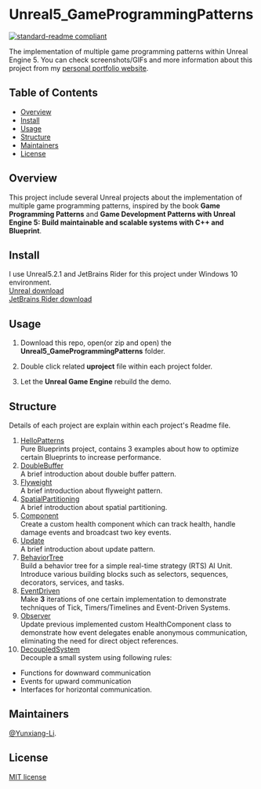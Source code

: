 # Unreal5_GameProgrammingPatterns

[![standard-readme compliant](https://img.shields.io/badge/readme%20style-standard-brightgreen.svg?style=flat-square)](https://github.com/RichardLitt/standard-readme)

The implementation of multiple game programming patterns within Unreal Engine 5.
You can check screenshots/GIFs and more information about this project from my [personal portfolio website](https://yunxiang-li.github.io./#/game-projects).

## Table of Contents

- [Overview](#Overview)
- [Install](#install)
- [Usage](#usage)
- [Structure](#Structure)
- [Maintainers](#Maintainers)
- [License](#license)

## Overview

This project include several Unreal projects about the implementation of multiple game programming patterns, inspired by the book **Game Programming Patterns** and **Game Development Patterns with Unreal Engine 5: Build maintainable and scalable systems with C++ and Blueprint**.

## Install

I use Unreal5.2.1 and JetBrains Rider for this project under Windows 10 environment.<br>
[Unreal download](https://www.unrealengine.com/en-US/download)<br>
[JetBrains Rider download](https://www.jetbrains.com/rider/download/#section=windows)<br>

## Usage

1. Download this repo, open(or zip and open) the **Unreal5_GameProgrammingPatterns** folder.

2. Double click related **uproject** file within each project folder.

3. Let the **Unreal Game Engine** rebuild the demo.

## Structure

Details of each project are explain within each project's Readme file.
1. [HelloPatterns](https://github.com/Yunxiang-Li/Unreal5_GameProgrammingPatterns/tree/main/HelloPatterns)<br>
   Pure Blueprints project, contains 3 examples about how to optimize certain Blueprints to increase performance.
2. [DoubleBuffer](https://github.com/Yunxiang-Li/Unreal5_GameProgrammingPatterns/tree/main/DoubleBuffer)<br>
   A brief introduction about double buffer pattern.
3. [Flyweight](https://github.com/Yunxiang-Li/Unreal5_GameProgrammingPatterns/tree/main/Flyweight)<br>
   A brief introduction about flyweight pattern.
4. [SpatialPartitioning](https://github.com/Yunxiang-Li/Unreal5_GameProgrammingPatterns/tree/main/SpatialPartitioning)<br>
   A brief introduction about spatial partitioning.
5. [Component](https://github.com/Yunxiang-Li/Unreal5_GameProgrammingPatterns/tree/main/Component)<br>
   Create a custom health component which can track health, handle damage events and broadcast two key events.
6. [Update](https://github.com/Yunxiang-Li/Unreal5_GameProgrammingPatterns/tree/main/Update)<br>
   A brief introduction about update pattern.
7. [BehaviorTree](https://github.com/Yunxiang-Li/Unreal5_GameProgrammingPatterns/tree/main/BehaviorTree)<br>
   Build a behavior tree for a simple real-time strategy (RTS) AI Unit. Introduce various building blocks such as selectors, sequences, decorators, services, and tasks.
8. [EventDriven](https://github.com/Yunxiang-Li/Unreal5_GameProgrammingPatterns/tree/main/EventDriven)<br>
   Make **3** iterations of one certain implementation to demonstrate techniques of Tick, Timers/Timelines and Event-Driven Systems.
9. [Observer](https://github.com/Yunxiang-Li/Unreal5_GameProgrammingPatterns/tree/main/Observer)<br>
   Update previous implemented custom HealthComponent class to demonstrate how event delegates enable anonymous communication, eliminating the need for direct object references.
10. [DecoupledSystem](https://github.com/Yunxiang-Li/Unreal5_GameProgrammingPatterns/tree/main/DecoupledSystem)<br>
   Decouple a small system using following rules:
   - Functions for downward communication
   - Events for upward communication
   - Interfaces for horizontal communication.
       
## Maintainers

[@Yunxiang-Li](https://github.com/Yunxiang-Li).

## License

[MIT license](https://github.com/Yunxiang-Li/Unreal5_GameProgrammingPatterns/blob/main/LICENSE)
